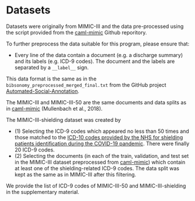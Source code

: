 # Datasets

Datasets were originally from MIMIC-III and the data pre-processed using the script provided from the [caml-mimic](https://github.com/jamesmullenbach/caml-mimic) Github reporitory.

To further preprocess the data suitable for this program, please ensure that:
* Every line of the data contain a document (e.g. a discharge summary) and its labels (e.g. ICD-9 codes). The document and the labels are separated by a ```__label__``` sign.

This data format is the same as in the ```bibsonomy_preprocessed_merged_final.txt``` from the GitHub project [Automated-Social-Annotation](https://github.com/acadTags/Automated-Social-Annotation/tree/master/datasets).

The MIMIC-III and MIMIC-III-50 are the same documents and data splits as in [caml-mimic](https://github.com/jamesmullenbach/caml-mimic) (Mullenbach et al., 2018).

The MIMIC-III-shielding dataset was created by 
* (1) Selecting the ICD-9 codes which appeared no less than 50 times and those matched to the [ICD-10 codes provided by the NHS for shielding patients identification during the COVID-19 pandemic](https://digital.nhs.uk/binaries/content/assets/website-assets/services/high-risk-shielded-patient-list-identification-methodology/spl-icd10-opcs4-disease-groups-v2.0.xlsx). There were finally 20 ICD-9 codes.
* (2) Selecting the documents (in each of the train, validation, and test set in the MIMIC-III dataset preprocessed from [caml-mimic](https://github.com/jamesmullenbach/caml-mimic)) which contain at least one of the shielding-related ICD-9 codes. The data split was kept as the same as in MIMIC-III after this filtering.

We provide the list of ICD-9 codes of MIMIC-III-50 and MIMIC-III-shielding in the supplementary material.
